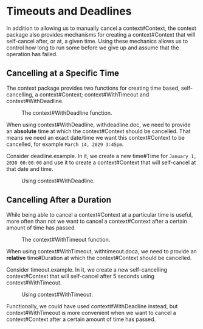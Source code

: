 # Timeouts and Deadlines

In addition to allowing us to manually cancel a <godoc>context#Context</godoc>, the <godoc>context</godoc> package also provides mechanisms for creating a <godoc>context#Context</godoc> that will self-cancel after, or at, a given time. Using these mechanics allows us to control how long to run some before we give up and assume that the operation has failed.

## Cancelling at a Specific Time

The <godoc>context</godoc> package provides two functions for creating time based, self-cancelling, a <godoc>context#Context</godoc>; <godoc>context#WithTimeout</godoc> and <godoc>context#WithDeadline</godoc>.

<figure id="withdeadline.doc" type="listing">

<go doc="context.WithDeadline"></go>

<figcaption>The <godoc>context#WithDeadline</godoc> function.</figcaption>
</figure>

When using <godoc>context#WithDeadline</godoc>, <ref>withdeadline.doc</ref>, we need to provide an **absolute** time at which the <godoc>context#Context</godoc> should be cancelled. That means we need an exact date/time we want this <godoc>context#Context</godoc> to be cancelled, for example `March 14, 2029 3:45pm`.

Consider <ref>deadline.example</ref>. In it, we create a new <godoc>time#Time</godoc> for `January 1, 2030 00:00:00` and use it to create a <godoc>context#Context</godoc> that will self-cancel at that date and time.

<figure id="deadline.example" type="listing">

<go src="src/with-deadline" run="." code="/main.go#example"></go>

<figcaption>Using <godoc>context#WithDeadline</godoc>.</figcaption>
</figure>

## Cancelling After a Duration

While being able to cancel a <godoc>context#Context</godoc> at a particular time is useful, more often than not we want to cancel a <godoc>context#Context</godoc> after a certain amount of time has passed.

<figure id="withtimeout.doc" type="listing">

<go doc="context.WithTimeout"></go>

<figcaption>The <godoc>context#WithTimeout</godoc> function.</figcaption>
</figure>

When using <godoc>context#WithTimeout</godoc>, <ref>withtimeout.doc</ref>a, we need to provide an **relative** <godoc>time#Duration</godoc> at which the <godoc>context#Context</godoc> should be cancelled.

Consider <ref>timeout.example</ref>. In it, we create a new self-cancelling <godoc>context#Context</godoc> that will self-cancel after 5 seconds using <godoc>context#WithTimeout</godoc>.

<figure id="timeout.example" type="listing">

<go src="src/with-timeout" run="." code="/main.go#example"></go>

<figcaption>Using <godoc>context#WithTimeout</godoc>.</figcaption>
</figure>

Functionally, we could have used <godoc>context#WithDeadline</godoc> instead, but <godoc>context#WithTimeout</godoc> is more convenient when we want to cancel a <godoc>context#Context</godoc> after a certain amount of time has passed.
